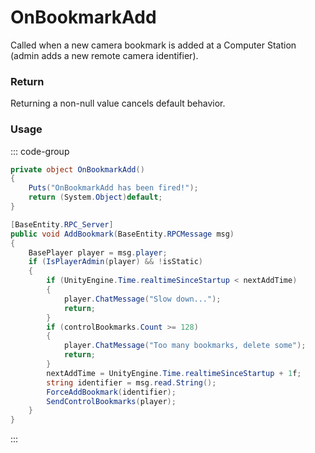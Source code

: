 <Badge type="danger" text="Carbon Compatible"/><Badge type="warning" text="Oxide Compatible"/>
# OnBookmarkAdd
Called when a new camera bookmark is added at a Computer Station (admin adds a new remote camera identifier).
### Return
Returning a non-null value cancels default behavior.

### Usage
::: code-group
```csharp [Example]
private object OnBookmarkAdd()
{
	Puts("OnBookmarkAdd has been fired!");
	return (System.Object)default;
}
```
```csharp [Source — Assembly-CSharp @ ComputerStation]
[BaseEntity.RPC_Server]
public void AddBookmark(BaseEntity.RPCMessage msg)
{
	BasePlayer player = msg.player;
	if (IsPlayerAdmin(player) && !isStatic)
	{
		if (UnityEngine.Time.realtimeSinceStartup < nextAddTime)
		{
			player.ChatMessage("Slow down...");
			return;
		}
		if (controlBookmarks.Count >= 128)
		{
			player.ChatMessage("Too many bookmarks, delete some");
			return;
		}
		nextAddTime = UnityEngine.Time.realtimeSinceStartup + 1f;
		string identifier = msg.read.String();
		ForceAddBookmark(identifier);
		SendControlBookmarks(player);
	}
}

```
:::
